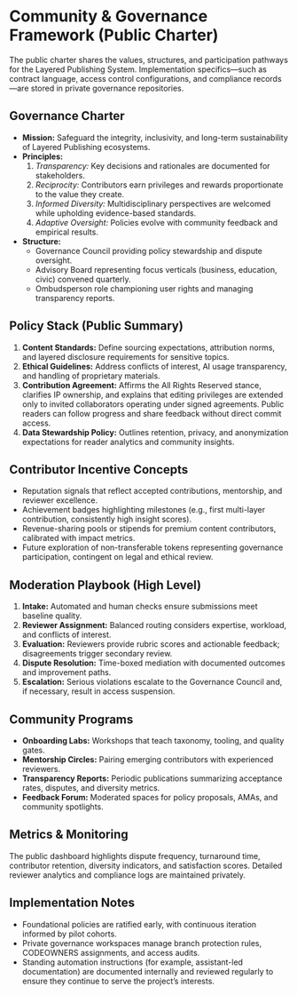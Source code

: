# Community & Governance Framework (Public Charter)

The public charter shares the values, structures, and participation pathways for the Layered Publishing System. Implementation specifics—such as contract language, access control configurations, and compliance records—are stored in private governance repositories.

## Governance Charter
- **Mission:** Safeguard the integrity, inclusivity, and long-term sustainability of Layered Publishing ecosystems.
- **Principles:**
  1. *Transparency:* Key decisions and rationales are documented for stakeholders.
  2. *Reciprocity:* Contributors earn privileges and rewards proportionate to the value they create.
  3. *Informed Diversity:* Multidisciplinary perspectives are welcomed while upholding evidence-based standards.
  4. *Adaptive Oversight:* Policies evolve with community feedback and empirical results.
- **Structure:**
  - Governance Council providing policy stewardship and dispute oversight.
  - Advisory Board representing focus verticals (business, education, civic) convened quarterly.
  - Ombudsperson role championing user rights and managing transparency reports.

## Policy Stack (Public Summary)
1. **Content Standards:** Define sourcing expectations, attribution norms, and layered disclosure requirements for sensitive topics.
2. **Ethical Guidelines:** Address conflicts of interest, AI usage transparency, and handling of proprietary materials.
3. **Contribution Agreement:** Affirms the All Rights Reserved stance, clarifies IP ownership, and explains that editing privileges are extended only to invited collaborators operating under signed agreements. Public readers can follow progress and share feedback without direct commit access.
4. **Data Stewardship Policy:** Outlines retention, privacy, and anonymization expectations for reader analytics and community insights.

## Contributor Incentive Concepts
- Reputation signals that reflect accepted contributions, mentorship, and reviewer excellence.
- Achievement badges highlighting milestones (e.g., first multi-layer contribution, consistently high insight scores).
- Revenue-sharing pools or stipends for premium content contributors, calibrated with impact metrics.
- Future exploration of non-transferable tokens representing governance participation, contingent on legal and ethical review.

## Moderation Playbook (High Level)
1. **Intake:** Automated and human checks ensure submissions meet baseline quality.
2. **Reviewer Assignment:** Balanced routing considers expertise, workload, and conflicts of interest.
3. **Evaluation:** Reviewers provide rubric scores and actionable feedback; disagreements trigger secondary review.
4. **Dispute Resolution:** Time-boxed mediation with documented outcomes and improvement paths.
5. **Escalation:** Serious violations escalate to the Governance Council and, if necessary, result in access suspension.

## Community Programs
- **Onboarding Labs:** Workshops that teach taxonomy, tooling, and quality gates.
- **Mentorship Circles:** Pairing emerging contributors with experienced reviewers.
- **Transparency Reports:** Periodic publications summarizing acceptance rates, disputes, and diversity metrics.
- **Feedback Forum:** Moderated spaces for policy proposals, AMAs, and community spotlights.

## Metrics & Monitoring
The public dashboard highlights dispute frequency, turnaround time, contributor retention, diversity indicators, and satisfaction scores. Detailed reviewer analytics and compliance logs are maintained privately.

## Implementation Notes
- Foundational policies are ratified early, with continuous iteration informed by pilot cohorts.
- Private governance workspaces manage branch protection rules, CODEOWNERS assignments, and access audits.
- Standing automation instructions (for example, assistant-led documentation) are documented internally and reviewed regularly to ensure they continue to serve the project’s interests.
